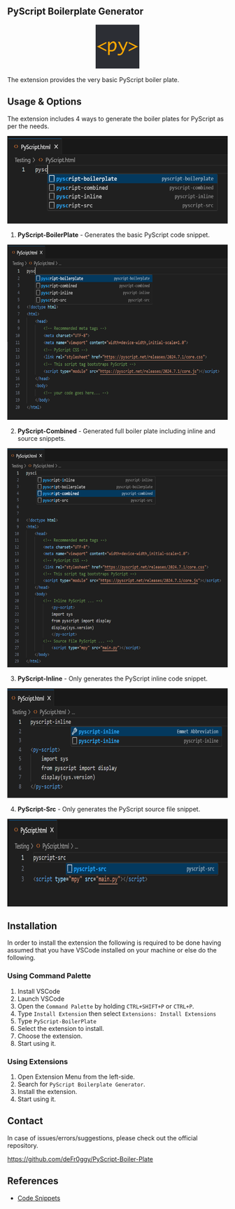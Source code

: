 ##  PyScript Boilerplate Generator

<p align="center">
<img src="./images/icon.png" height="100">
</p>

The extension provides the very basic PyScript boiler plate.

## Usage & Options
The extension includes 4 ways to generate the boiler plates for PyScript as per the needs. 

<p align="center">
<img src="./images/options.png" height=200>
</p>


1. **PyScript-BoilerPlate** - Generates the basic PyScript code snippet.

<p align="center">
<img src="./images/boiler.png" height=400>
</p>

2. **PyScript-Combined** - Generated full boiler plate including inline and source snippets.

<p align="center">
<img src="./images/combined.png" height=500>
</p>


3. **PyScript-Inline** - Only generates the PyScript inline code snippet.

<p align="center">
<img src="./images/pyscript.png" height=250>
</p>

4. **PyScript-Src** - Only generates the PyScript source file snippet. 

<p align="center">
<img src="./images/src.png" height=200>
</p>

## Installation

In order to install the extension the following is required to be done having assumed that you have VSCode installed on your machine or else do the following. 

### Using Command Palette

1. Install VSCode
2. Launch VSCode
3. Open the `Command Palette` by holding `CTRL+SHIFT+P` or `CTRL+P`. 
4. Type `Install Extension` then select `Extensions: Install Extensions`
5. Type `PyScript-BoilerPlate`
6. Select the extension to install.
7. Choose the extension. 
8. Start using it.

### Using Extensions

1. Open Extension Menu from the left-side.
2. Search for `PyScript Boilerplate Generator`.
3. Install the extension.
4. Start using it.  


## Contact
In case of issues/errors/suggestions, please check out the official repository. 

https://github.com/deFr0ggy/PyScript-Boiler-Plate

## References

- [Code Snippets](https://docs.pyscript.net/2024.7.1/user-guide/first-steps/)